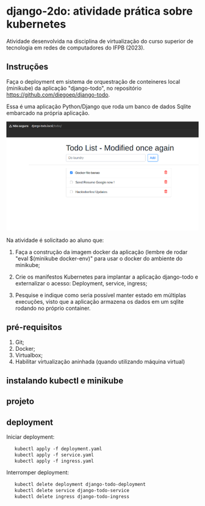 # django-2do: atividade prática sobre kubernetes

Atividade desenvolvida na disciplina de virtualização do curso superior de tecnologia em redes de computadores do IFPB (2023).

## Instruções

Faça o deployment em sistema de orquestração de conteineres local (minikube) da aplicação "django-todo", no repositório https://github.com/diegoep/django-todo.

Essa é uma aplicação Python/Django que roda um banco de dados Sqlite embarcado na própria aplicação.

![tela da aplicação](tela.png)

Na atividade é solicitado ao aluno que:

 1. Faça a construção da imagem docker da aplicação (lembre de rodar "eval $(minikube docker-env)" para usar o docker do ambiente do minikube;
    
 1. Crie os manifestos Kubernetes para implantar a aplicação django-todo e externalizar o acesso: Deployment, service, ingress;
    
 1. Pesquise e indique como seria possível manter estado em múltiplas execuções, visto que a aplicação armazena os dados em um sqlite rodando no próprio container.
    


## pré-requisitos

 1. Git;
 2. Docker;
 3. Virtualbox;
 4. Habilitar virtualização aninhada (quando utilizando máquina virtual)

## instalando kubectl e minikube

## projeto

## deployment

Iniciar deployment:
```console
   kubectl apply -f deployment.yaml
   kubectl apply -f service.yaml
   kubectl apply -f ingress.yaml
```

Interromper deployment:
```console
   kubectl delete deployment django-todo-deployment
   kubectl delete service django-todo-service
   kubectl delete ingress django-todo-ingress
```
